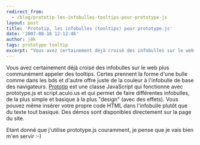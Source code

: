 ```yaml
---
redirect_from:
  - /blog/prototip-les-infobulles-tooltips-pour-prototype-js
layout: post
title: 'Prototip, les infobulles (tooltips) pour prototype.js'
date: '2007-08-16 12:12:46'
author: j0k
tags: prototype tooltip
excerpt: "Vous avez certainement déjà croisé des infobulles sur le web plus communément appeler des tooltips. Certes prennent la forme d'une bulle comme dans les bds et d'autre offre juste de la couleur à l'infobulle de base des navigateurs.     \n[Prototip](http://www.nickstakenburg.com/projects/prototip/) est une classe JavaScript qui fonctionne avec prototype.js      …"
---
```


Vous avez certainement déjà croisé des infobulles sur le web plus communément appeler des tooltips. Certes prennent la forme d'une bulle comme dans les bds et d'autre offre juste de la couleur à l'infobulle de base des navigateurs.
[Prototip](http://www.nickstakenburg.com/projects/prototip/) est une classe JavaScript qui fonctionne avec prototype.js et script.aculo.us et qui permet de faire différentes infobulles, de la plus simple et basique à la plus "design" (avec des effets).   Vous pouvez même insérer votre propre code HTML dans l'infobulle plutôt que du texte tout basique. Des démos sont disponibles directement sur la page du site.

Etant donné que j'utilise prototype.js couramment, je pense que je vais bien m'en servir :-)
